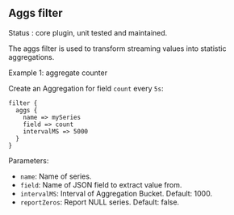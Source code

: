 Aggs filter
---

Status : core plugin, unit tested and maintained.

The aggs filter is used to transform streaming values into statistic aggregations.

Example 1: aggregate counter

Create an Aggregation for field `count` every `5s`:
````
filter {
  aggs {
    name => mySeries
    field => count
    intervalMS => 5000
  }
}
````

Parameters:

* ``name``: Name of series.
* ``field``: Name of JSON field to extract value from.
* ``intervalMS``: Interval of Aggregation Bucket. Default: 1000.
* ``reportZeros``: Report NULL series. Default: false.

